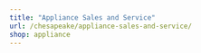 ```yaml
---
title: "Appliance Sales and Service"
url: /chesapeake/appliance-sales-and-service/
shop: appliance
---
```

